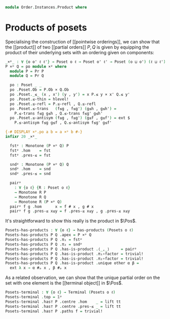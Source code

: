 

<!--
```agda
open import 1Lab.Type using (⊥)

open import Cat.Diagram.Terminal
open import Cat.Diagram.Product
open import Cat.Prelude

open import Data.Set.Truncation
open import Data.Id.Base
open import Data.Sum

open import Order.Base

import Order.Reasoning as Pr

open is-product
open Terminal
open Product
```
-->

```agda
module Order.Instances.Product where
```
# Products of posets

Specialising the construction of [[pointwise orderings]], we can show
that the [[product]] of two [[partial orders]] $P, Q$ is given by
equipping the product of their underlying sets with an ordering given on
components:

[partially ordered sets]: Order.Base.html

```agda
_×ᵖ_ : ∀ {o o' ℓ ℓ'} → Poset o ℓ → Poset o' ℓ' → Poset (o ⊔ o') (ℓ ⊔ ℓ')
P ×ᵖ Q = po module ×ᵖ where
  module P = Pr P
  module Q = Pr Q

  po : Poset _ _
  po .Poset.Ob = P.Ob × Q.Ob
  po .Poset._≤_ (x , x') (y , y') = x P.≤ y × x' Q.≤ y'
  po .Poset.≤-thin = hlevel!
  po .Poset.≤-refl = P.≤-refl , Q.≤-refl
  po .Poset.≤-trans   (f≤g , f≤g') (g≤h , g≤h') =
    P.≤-trans f≤g g≤h , Q.≤-trans f≤g' g≤h'
  po .Poset.≤-antisym (f≤g , f≤g') (g≤f , g≤f') = ext $
    P.≤-antisym f≤g g≤f , Q.≤-antisym f≤g' g≤f'

{-# DISPLAY ×ᵖ.po a b = a ×ᵖ b #-}
infixr 20 _×ᵖ_

```

<!--
```agda
module _ {o o' ℓ ℓ'} {P : Poset o ℓ} {Q : Poset o' ℓ'} where
```
-->

```agda
  fstᵖ : Monotone (P ×ᵖ Q) P
  fstᵖ .hom    = fst
  fstᵖ .pres-≤ = fst

  sndᵖ : Monotone (P ×ᵖ Q) Q
  sndᵖ .hom    = snd
  sndᵖ .pres-≤ = snd

  pairᵖ
    : ∀ {o ℓ} {R : Poset o ℓ}
    → Monotone R P
    → Monotone R Q
    → Monotone R (P ×ᵖ Q)
  pairᵖ f g .hom      x = f # x , g # x
  pairᵖ f g .pres-≤ x≤y = f .pres-≤ x≤y , g .pres-≤ x≤y
```

It's straightforward to show this really is the product in $\Pos$.

```agda
Posets-has-products : ∀ {o ℓ} → has-products (Posets o ℓ)
Posets-has-products P Q .apex = P ×ᵖ Q
Posets-has-products P Q .π₁ = fstᵖ
Posets-has-products P Q .π₂ = sndᵖ
Posets-has-products P Q .has-is-product .⟨_,_⟩     = pairᵖ
Posets-has-products P Q .has-is-product .π₁∘factor = trivial!
Posets-has-products P Q .has-is-product .π₂∘factor = trivial!
Posets-has-products P Q .has-is-product .unique other α β =
  ext λ x → α #ₚ x , β #ₚ x
```

As a related observation, we can show that the unique partial order on
the set with one element is the [[terminal object]] in $\Pos$.

```agda
Posets-terminal : ∀ {o ℓ} → Terminal (Posets o ℓ)
Posets-terminal .top = 𝟙ᵖ
Posets-terminal .has⊤ P .centre .hom    _ = lift tt
Posets-terminal .has⊤ P .centre .pres-≤ _ = lift tt
Posets-terminal .has⊤ P .paths f = trivial!
```
